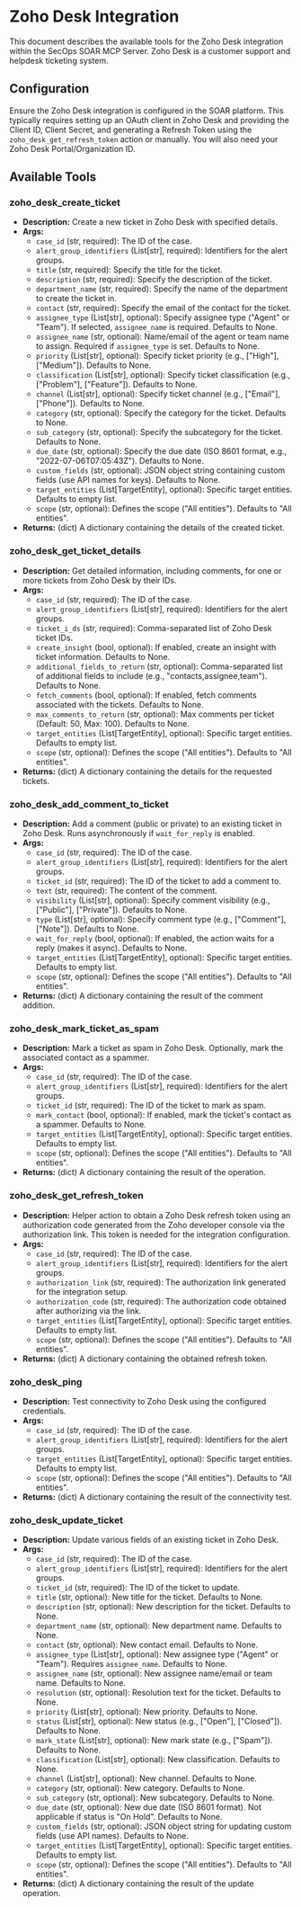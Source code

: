# Zoho Desk Integration

This document describes the available tools for the Zoho Desk integration within the SecOps SOAR MCP Server. Zoho Desk is a customer support and helpdesk ticketing system.

## Configuration

Ensure the Zoho Desk integration is configured in the SOAR platform. This typically requires setting up an OAuth client in Zoho Desk and providing the Client ID, Client Secret, and generating a Refresh Token using the `zoho_desk_get_refresh_token` action or manually. You will also need your Zoho Desk Portal/Organization ID.

## Available Tools

### zoho_desk_create_ticket
- **Description:** Create a new ticket in Zoho Desk with specified details.
- **Args:**
    - `case_id` (str, required): The ID of the case.
    - `alert_group_identifiers` (List[str], required): Identifiers for the alert groups.
    - `title` (str, required): Specify the title for the ticket.
    - `description` (str, required): Specify the description of the ticket.
    - `department_name` (str, required): Specify the name of the department to create the ticket in.
    - `contact` (str, required): Specify the email of the contact for the ticket.
    - `assignee_type` (List[str], optional): Specify assignee type ("Agent" or "Team"). If selected, `assignee_name` is required. Defaults to None.
    - `assignee_name` (str, optional): Name/email of the agent or team name to assign. Required if `assignee_type` is set. Defaults to None.
    - `priority` (List[str], optional): Specify ticket priority (e.g., ["High"], ["Medium"]). Defaults to None.
    - `classification` (List[str], optional): Specify ticket classification (e.g., ["Problem"], ["Feature"]). Defaults to None.
    - `channel` (List[str], optional): Specify ticket channel (e.g., ["Email"], ["Phone"]). Defaults to None.
    - `category` (str, optional): Specify the category for the ticket. Defaults to None.
    - `sub_category` (str, optional): Specify the subcategory for the ticket. Defaults to None.
    - `due_date` (str, optional): Specify the due date (ISO 8601 format, e.g., "2022-07-06T07:05:43Z"). Defaults to None.
    - `custom_fields` (str, optional): JSON object string containing custom fields (use API names for keys). Defaults to None.
    - `target_entities` (List[TargetEntity], optional): Specific target entities. Defaults to empty list.
    - `scope` (str, optional): Defines the scope ("All entities"). Defaults to "All entities".
- **Returns:** (dict) A dictionary containing the details of the created ticket.

### zoho_desk_get_ticket_details
- **Description:** Get detailed information, including comments, for one or more tickets from Zoho Desk by their IDs.
- **Args:**
    - `case_id` (str, required): The ID of the case.
    - `alert_group_identifiers` (List[str], required): Identifiers for the alert groups.
    - `ticket_i_ds` (str, required): Comma-separated list of Zoho Desk ticket IDs.
    - `create_insight` (bool, optional): If enabled, create an insight with ticket information. Defaults to None.
    - `additional_fields_to_return` (str, optional): Comma-separated list of additional fields to include (e.g., "contacts,assignee,team"). Defaults to None.
    - `fetch_comments` (bool, optional): If enabled, fetch comments associated with the tickets. Defaults to None.
    - `max_comments_to_return` (str, optional): Max comments per ticket (Default: 50, Max: 100). Defaults to None.
    - `target_entities` (List[TargetEntity], optional): Specific target entities. Defaults to empty list.
    - `scope` (str, optional): Defines the scope ("All entities"). Defaults to "All entities".
- **Returns:** (dict) A dictionary containing the details for the requested tickets.

### zoho_desk_add_comment_to_ticket
- **Description:** Add a comment (public or private) to an existing ticket in Zoho Desk. Runs asynchronously if `wait_for_reply` is enabled.
- **Args:**
    - `case_id` (str, required): The ID of the case.
    - `alert_group_identifiers` (List[str], required): Identifiers for the alert groups.
    - `ticket_id` (str, required): The ID of the ticket to add a comment to.
    - `text` (str, required): The content of the comment.
    - `visibility` (List[str], optional): Specify comment visibility (e.g., ["Public"], ["Private"]). Defaults to None.
    - `type` (List[str], optional): Specify comment type (e.g., ["Comment"], ["Note"]). Defaults to None.
    - `wait_for_reply` (bool, optional): If enabled, the action waits for a reply (makes it async). Defaults to None.
    - `target_entities` (List[TargetEntity], optional): Specific target entities. Defaults to empty list.
    - `scope` (str, optional): Defines the scope ("All entities"). Defaults to "All entities".
- **Returns:** (dict) A dictionary containing the result of the comment addition.

### zoho_desk_mark_ticket_as_spam
- **Description:** Mark a ticket as spam in Zoho Desk. Optionally, mark the associated contact as a spammer.
- **Args:**
    - `case_id` (str, required): The ID of the case.
    - `alert_group_identifiers` (List[str], required): Identifiers for the alert groups.
    - `ticket_id` (str, required): The ID of the ticket to mark as spam.
    - `mark_contact` (bool, optional): If enabled, mark the ticket's contact as a spammer. Defaults to None.
    - `target_entities` (List[TargetEntity], optional): Specific target entities. Defaults to empty list.
    - `scope` (str, optional): Defines the scope ("All entities"). Defaults to "All entities".
- **Returns:** (dict) A dictionary containing the result of the operation.

### zoho_desk_get_refresh_token
- **Description:** Helper action to obtain a Zoho Desk refresh token using an authorization code generated from the Zoho developer console via the authorization link. This token is needed for the integration configuration.
- **Args:**
    - `case_id` (str, required): The ID of the case.
    - `alert_group_identifiers` (List[str], required): Identifiers for the alert groups.
    - `authorization_link` (str, required): The authorization link generated for the integration setup.
    - `authorization_code` (str, required): The authorization code obtained after authorizing via the link.
    - `target_entities` (List[TargetEntity], optional): Specific target entities. Defaults to empty list.
    - `scope` (str, optional): Defines the scope ("All entities"). Defaults to "All entities".
- **Returns:** (dict) A dictionary containing the obtained refresh token.

### zoho_desk_ping
- **Description:** Test connectivity to Zoho Desk using the configured credentials.
- **Args:**
    - `case_id` (str, required): The ID of the case.
    - `alert_group_identifiers` (List[str], required): Identifiers for the alert groups.
    - `target_entities` (List[TargetEntity], optional): Specific target entities. Defaults to empty list.
    - `scope` (str, optional): Defines the scope ("All entities"). Defaults to "All entities".
- **Returns:** (dict) A dictionary containing the result of the connectivity test.

### zoho_desk_update_ticket
- **Description:** Update various fields of an existing ticket in Zoho Desk.
- **Args:**
    - `case_id` (str, required): The ID of the case.
    - `alert_group_identifiers` (List[str], required): Identifiers for the alert groups.
    - `ticket_id` (str, required): The ID of the ticket to update.
    - `title` (str, optional): New title for the ticket. Defaults to None.
    - `description` (str, optional): New description for the ticket. Defaults to None.
    - `department_name` (str, optional): New department name. Defaults to None.
    - `contact` (str, optional): New contact email. Defaults to None.
    - `assignee_type` (List[str], optional): New assignee type ("Agent" or "Team"). Requires `assignee_name`. Defaults to None.
    - `assignee_name` (str, optional): New assignee name/email or team name. Defaults to None.
    - `resolution` (str, optional): Resolution text for the ticket. Defaults to None.
    - `priority` (List[str], optional): New priority. Defaults to None.
    - `status` (List[str], optional): New status (e.g., ["Open"], ["Closed"]). Defaults to None.
    - `mark_state` (List[str], optional): New mark state (e.g., ["Spam"]). Defaults to None.
    - `classification` (List[str], optional): New classification. Defaults to None.
    - `channel` (List[str], optional): New channel. Defaults to None.
    - `category` (str, optional): New category. Defaults to None.
    - `sub_category` (str, optional): New subcategory. Defaults to None.
    - `due_date` (str, optional): New due date (ISO 8601 format). Not applicable if status is "On Hold". Defaults to None.
    - `custom_fields` (str, optional): JSON object string for updating custom fields (use API names). Defaults to None.
    - `target_entities` (List[TargetEntity], optional): Specific target entities. Defaults to empty list.
    - `scope` (str, optional): Defines the scope ("All entities"). Defaults to "All entities".
- **Returns:** (dict) A dictionary containing the result of the update operation.
